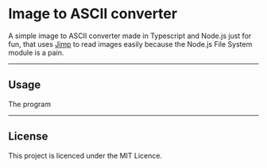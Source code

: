 # Image to ASCII converter
A simple image to ASCII converter made in Typescript and Node.js just for fun, that uses [Jimp](https://github.com/oliver-moran/jimp) to read images easily because the Node.js File System module is a pain.

---

## Usage
The program

---

## License
This project is licenced under the MIT Licence. 
